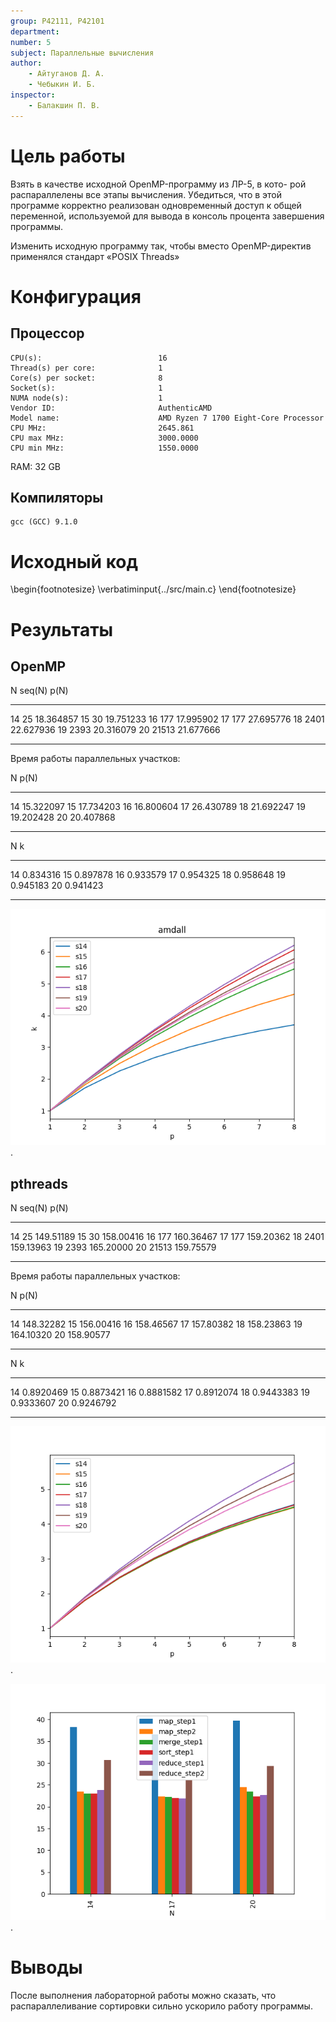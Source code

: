 ```yaml
---
group: P42111, P42101
department:
number: 5
subject: Параллельные вычисления
author:
    - Айтуганов Д. А.
    - Чебыкин И. Б.
inspector:
    - Балакшин П. В.
---
```


# Цель работы

Взять в качестве исходной OpenMP-программу из ЛР-5, в кото-
рой распараллелены все этапы вычисления. Убедиться, что в этой
программе корректно реализован одновременный доступ к общей
переменной, используемой для вывода в консоль процента завершения программы.

Изменить исходную программу так, чтобы вместо OpenMP-директив
применялся стандарт «POSIX Threads»

# Конфигурация

## Процессор

```
CPU(s):                          16
Thread(s) per core:              1
Core(s) per socket:              8
Socket(s):                       1
NUMA node(s):                    1
Vendor ID:                       AuthenticAMD
Model name:                      AMD Ryzen 7 1700 Eight-Core Processor
CPU MHz:                         2645.861
CPU max MHz:                     3000.0000
CPU min MHz:                     1550.0000
```

RAM: 32 GB

## Компиляторы

```
gcc (GCC) 9.1.0
```

# Исходный код

\begin{footnotesize}
\verbatiminput{../src/main.c}
\end{footnotesize}

# Результаты

## OpenMP

N       seq(N)   p(N)
--      ------   ---------
14      25       18.364857
15      30       19.751233
16      177      17.995902
17      177      27.695776
18      2401     22.627936
19      2393     20.316079
20      21513    21.677666
--      ------   ---------

Время работы параллельных участков:

N   p(N)
--  ---------
14  15.322097
15  17.734203
16  16.800604
17  26.430789
18  21.692247
19  19.202428
20  20.407868
--  ---------

N   k
--  ---------
14  0.834316
15  0.897878
16  0.933579
17  0.954325
18  0.958648
19  0.945183
20  0.941423
--  ---------

![.](amdall.png)
.

## pthreads

N       seq(N)   p(N)
--      ------   ---------
14      25       149.51189
15      30       158.00416
16      177      160.36467
17      177      159.20362
18      2401     159.13963
19      2393     165.20000
20      21513    159.75579
--      ------   ---------

Время работы параллельных участков:

N   p(N)
--  ---------
14  148.32282
15  156.00416
16  158.46567
17  157.80382
18  158.23863
19  164.10320
20  158.90577
--  ---------

N   k
--  ---------
14  0.8920469
15  0.8873421
16  0.8881582
17  0.8912074
18  0.9443383
19  0.9333607
20  0.9246792
--  ---------

![.](amdall2.png)
.

![.](sect.png)
.

# Выводы

После выполнения лабораторной работы можно сказать, что распараллеливание
сортировки сильно ускорило работу программы.
